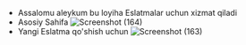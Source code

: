 * Assalomu aleykum bu loyiha Eslatmalar uchun xizmat qiladi
* Asosiy Sahifa
![Screenshot (164)](https://github.com/fazliddinbaxtiyorov/Remember/assets/137509986/3a895140-a821-4c23-8bb0-c8a17932c3a5)
* Yangi Eslatma qo'shish uchun
![Screenshot (163)](https://github.com/fazliddinbaxtiyorov/Remember/assets/137509986/8ba2690c-3eb7-4a7a-b77a-be253e2b6440)

